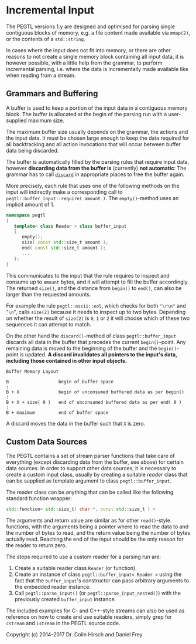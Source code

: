 # Incremental Input

The PEGTL versions 1.y are designed and optimised for parsing single contiguous blocks of memory, e.g. a file content made available via `mmap(2)`, or the contents of a `std::string`.

In cases where the input does not fit into memory, or there are other reasons to not create a single memory block containing all input data, it is however possible, with a little help from the grammar, to perform incremental parsing, i.e. where the data is incrementally made available like when reading from a stream.

## Grammars and Buffering

A buffer is used to keep a portion of the input data in a contiguous memory block.
The buffer is allocated at the begin of the parsing run with a user-supplied maximum size.

The maximum buffer size usually depends on the grammar, the actions and the input data.
It must be chosen large enough to keep the data required for all backtracking and all action invocations that will occur between buffer data being discarded.

The buffer is automatically filled by the parsing rules that require input data, however **discarding data from the buffer is** (currently) **not automatic**:
The grammar has to call [`discard`](Rule-Reference.md#discard) in appropriate places to free the buffer again.

More precisely, each rule that uses one of the following methods on the input will indirectly make a corresponding call to `pegtl::buffer_input::require( amount )`. The `empty()`-method uses an implicit amount of 1.

```c++
namespace pegtl
{
   template< class Reader > class buffer_input
   {
      empty();
      size( const std::size_t amount );
      end( const std::size_t amount );
      ...
   };
}
```

This communicates to the input that the rule requires to inspect and consume up to `amount` bytes, and it will attempt to fill the buffer accordingly.
The returned `size()`, and the distance from `begin()` to `end()`, can also be larger than the requested amounts.

For example the rule `pegtl::ascii::eol`, which checks for both `"\r\n"` and "`\n`", calls `size(2)` because it needs to inspect up to two bytes.
Depending on whether the result of `size(2)` is `0`, `1` or `2` it will choose which of these two sequences it can attempt to match.

On the other hand the `discard()`-method of class `pegtl::buffer_input` discards all data in the buffer that precedes the current `begin()`-point.
Any remaining data is moved to the beginning of the buffer and the `begin()`-point is updated.
**A discard invalidates all pointers to the input's data, including those contained in other input objects.**

```
Buffer Memory Layout

B                   begin of buffer space
:
B + X               begin of unconsumed buffered data as per begin()
:
B + X + size( 0 )   end of unconsumed buffered data as per end( 0 )
:
B + maximum         end of buffer space
```

A discard moves the data in the buffer such that `X` is zero.

## Custom Data Sources

The PEGTL contains a set of stream parser functions that take care of everything (except discarding data from the buffer, see above) for certain data sources.
In order to support other data sources, it is necessary to create a custom input class, usually by creating a suitable *reader* class that can be supplied as template argument to class `pegtl::buffer_input`.

The reader class can be anything that can be called like the following standard function wrapper:

```c++
std::function< std::size_t( char *, const std::size_t ) >
```

The arguments and return value are similar as for other `read()`-style functions, with the arguments being a pointer where to read the data to and the number of bytes to read, and the return value being the number of bytes actually read. Reaching the end of the input should be the only reason for the reader to return zero.

The steps required to use a custom reader for a parsing run are:

1. Create a suitable reader class `Reader` (or function).
2. Create an instance of class `pegtl::buffer_input< Reader >` using the fact that the `buffer_input`'s constructor can pass arbitrary arguments to the embedded reader instance.
3. Call `pegtl::parse_input()` (or `pegtl::parse_input_nested()`) with the previously created `buffer_input` instance.

The included examples for C- and C++-style streams can also be used as reference on how to create and use suitable readers, simply grep for `cstream` and `istream` in the PEGTL source code.

Copyright (c) 2014-2017 Dr. Colin Hirsch and Daniel Frey

